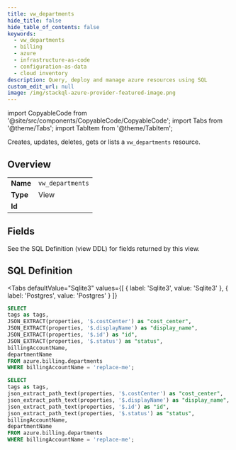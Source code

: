```yaml
--- 
title: vw_departments
hide_title: false
hide_table_of_contents: false
keywords:
  - vw_departments
  - billing
  - azure
  - infrastructure-as-code
  - configuration-as-data
  - cloud inventory
description: Query, deploy and manage azure resources using SQL
custom_edit_url: null
image: /img/stackql-azure-provider-featured-image.png
---
```


import CopyableCode from '@site/src/components/CopyableCode/CopyableCode';
import Tabs from '@theme/Tabs';
import TabItem from '@theme/TabItem';

Creates, updates, deletes, gets or lists a <code>vw_departments</code> resource.

## Overview
<table><tbody>
<tr><td><b>Name</b></td><td><code>vw_departments</code></td></tr>
<tr><td><b>Type</b></td><td>View</td></tr>
<tr><td><b>Id</b></td><td><CopyableCode code="azure.billing.vw_departments" /></td></tr>
</tbody></table>

## Fields

See the SQL Definition (view DDL) for fields returned by this view.

## SQL Definition

<Tabs
defaultValue="Sqlite3"
values={[
{ label: 'Sqlite3', value: 'Sqlite3' },
{ label: 'Postgres', value: 'Postgres' }
]}
>
<TabItem value="Sqlite3">

```sql
SELECT
tags as tags,
JSON_EXTRACT(properties, '$.costCenter') as "cost_center",
JSON_EXTRACT(properties, '$.displayName') as "display_name",
JSON_EXTRACT(properties, '$.id') as "id",
JSON_EXTRACT(properties, '$.status') as "status",
billingAccountName,
departmentName
FROM azure.billing.departments
WHERE billingAccountName = 'replace-me';
```

</TabItem>
<TabItem value="Postgres">

```sql
SELECT
tags as tags,
json_extract_path_text(properties, '$.costCenter') as "cost_center",
json_extract_path_text(properties, '$.displayName') as "display_name",
json_extract_path_text(properties, '$.id') as "id",
json_extract_path_text(properties, '$.status') as "status",
billingAccountName,
departmentName
FROM azure.billing.departments
WHERE billingAccountName = 'replace-me';
```

</TabItem>
</Tabs>
